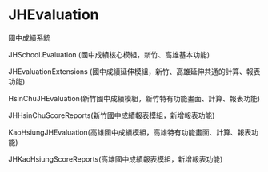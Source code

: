 JHEvaluation
============

國中成績系統

JHSchool.Evaluation (國中成績核心模組，新竹、高雄基本功能)

JHEvaluationExtensions (國中成績延伸模組，新竹、高雄延伸共通的計算、報表功能)

HsinChuJHEvaluation(新竹國中成績模組，新竹特有功能畫面、計算、報表功能)

JHHsinChuScoreReports(新竹國中成績報表模組，新增報表功能)

KaoHsiungJHEvaluation(高雄國中成績模組，高雄特有功能畫面、計算、報表功能)

JHKaoHsiungScoreReports(高雄國中成績報表模組，新增報表功能)
